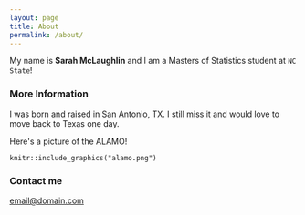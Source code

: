 ```yaml
---
layout: page
title: About
permalink: /about/
---
```


My name is **Sarah McLaughlin** and I am a Masters of Statistics student at `NC State`! 

### More Information

I was born and raised in San Antonio, TX. I still miss it and would love to move back to Texas one day. 

Here's a picture of the ALAMO! 

``` {r graphics, out.width = "50%", echo = FALSE}
knitr::include_graphics("alamo.png") 
```


### Contact me

[email@domain.com](mailto:smmclau3@ncsu.edu)
